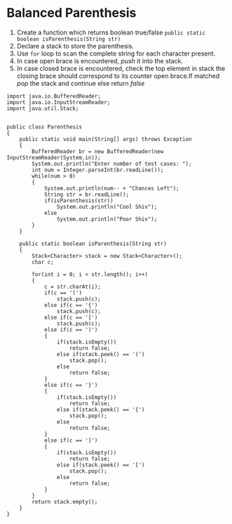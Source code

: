 # Balanced Parenthesis

1. Create a function which returns boolean true/false `public static boolean isParenthesis(String str)`
2. Declare a stack to store the parenthesis.
3. Use `for` loop to scan the complete string for each character present.
4. In case open brace is encountered, *push* it into the stack.
5. In case closed brace is encountered, check the top element in stack the closing brace should correspond to its counter open brace.If matched *pop* the stack and continue else return *false*


```
import java.io.BufferedReader;
import java.io.InputStreamReader;
import java.util.Stack;


public class Parenthesis
{
	public static void main(String[] args) throws Exception
	{
		BufferedReader br = new BufferedReader(new InputStreamReader(System.in));
		System.out.println("Enter number of test cases: ");
		int num = Integer.parseInt(br.readLine());
		while(num > 0)
		{
			System.out.println(num-- + "Chances Left");
			String str = br.readLine();
			if(isParenthesis(str))
				System.out.println("Cool Shiv");
			else
				System.out.println("Poor Shiv");
		}
	}
	
	public static boolean isParenthesis(String str)
	{
		Stack<Character> stack = new Stack<Character>();
		char c;
		
		for(int i = 0; i < str.length(); i++)
		{
			c = str.charAt(i);
			if(c == '(')
				stack.push(c);
			else if(c == '{')
				stack.push(c);
			else if(c == '[')
				stack.push(c);
			else if(c == ')')
			{
				if(stack.isEmpty())
					return false;
				else if(stack.peek() == '(')
					stack.pop();
				else
					return false;
			}
			else if(c == '}')
			{
				if(stack.isEmpty())
					return false;
				else if(stack.peek() == '{')
					stack.pop();
				else
					return false;
			}
			else if(c == ']')
			{
				if(stack.isEmpty())
					return false;
				else if(stack.peek() == '[')
					stack.pop();
				else
					return false;
			}
		}
		return stack.empty();
	}
}

```
